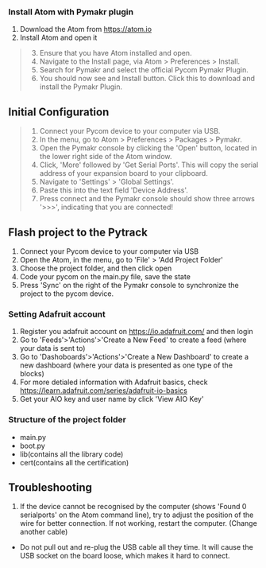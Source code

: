 
### Install Atom with Pymakr plugin

1. Download the Atom from https://atom.io
2. Install Atom and open it

>3. Ensure that you have Atom installed and open.  
>4. Navigate to the Install page, via Atom > Preferences > Install.
>5. Search for Pymakr and select the official Pycom Pymakr Plugin.  
>6. You should now see and Install button. Click this to download and install the Pymakr Plugin.   

## Initial Configuration
>1. Connect your Pycom device to your computer via USB.  
>2. In the menu, go to Atom > Preferences > Packages > Pymakr.  
>3. Open the Pymakr console by clicking the 'Open' button, located in the lower right side of the Atom window.  
>4. Click, 'More' followed by 'Get Serial Ports'. This will copy the serial address of your expansion board to your clipboard.  
>5. Navigate to 'Settings' > 'Global Settings'. 
>6. Paste this into the text field 'Device Address'.  
>7. Press connect and the Pymakr console should show three arrows '>>>', indicating that you are connected!

## Flash project to the Pytrack

1. Connect your Pycom device to your computer via USB
2. Open the Atom, in the menu, go to 'File' > 'Add Project Folder'
3. Choose the project folder, and then click open
4. Code your pycom on the main.py file, save the state
5. Press 'Sync' on the right of the Pymakr console to synchronize the project to the pycom device.

### Setting Adafruit account

1. Register you adafruit account on https://io.adafruit.com/ and then login
2. Go to 'Feeds'>'Actions'>'Create a New Feed' to create a feed (where your data is sent to)
3. Go to 'Dashoboards'>'Actions'>'Create a New Dashboard' to create a new dashboard 
(where your data is presented as one type of the blocks)
4. For more detialed information with Adafruit basics, check https://learn.adafruit.com/series/adafruit-io-basics
5. Get your AIO key and user name by click 'View AIO Key'

### Structure of the project folder
- main.py  
- boot.py
- lib(contains all the library code)
- cert(contains all the certification)

## Troubleshooting

1. If the device cannot be recognised by the computer (shows 'Found 0 serialports' on the Atom command line), 
try to adjust the position of the wire for better connection. If not working, restart the computer. (Change another cable) 

* Do not pull out and re-plug the USB cable all they time. It will cause the USB socket on the board loose, which 
makes it hard to connect.
